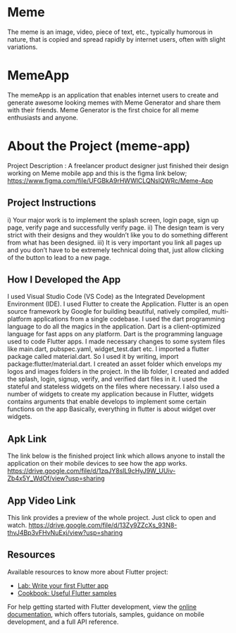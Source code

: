 # Meme
The meme is an image, video, piece of text, etc., typically humorous in nature, that is
copied and spread rapidly by internet users, often with slight variations.

# MemeApp
The memeApp is an application that enables internet users to create and generate awesome
looking memes with Meme Generator and share them with their friends. Meme Generator is
the first choice for all meme enthusiasts and anyone.

# About the Project (meme-app)
Project Description : A freelancer product designer just finished their design 
working on Meme mobile app and this is the figma link below;
https://www.figma.com/file/UFGBkA9rHWWlCLQNslQWRc/Meme-App

## Project Instructions
i) Your major work is to implement the splash screen, login page, sign up page, verify 
page and successfully verify page.
ii) The design team is very strict with their designs and they wouldn’t like you to do
something different from what has been designed.
iii)  It is very important you link all pages up and you don’t have to be extremely 
technical doing that, just allow clicking of the button to lead to a new page.

## How I Developed the App
I used Visual Studio Code (VS Code) as the Integrated Development Environment (IDE).
I used Flutter to create the Application. Flutter is an open source framework by Google
for building beautiful, natively compiled, multi-platform applications from a single
codebase.
I used the dart programming language to do all the magics in the application. Dart is a
client-optimized language for fast apps on any platform. Dart is the programming
language used to code Flutter apps.
I made necessary changes to some system files like main.dart, pubspec.yaml,
widget_test.dart etc.
I imported a flutter package called material.dart. So I used it by writing, import
package:flutter/material.dart.
I created an asset folder which envelops my logos and images folders in the project.
In the lib folder, I created and added the splash, login, signup, verify, and verified
dart files in it.
I used the stateful and stateless widgets on the files where necessary.
I also used a number of widgets to create my application because in Flutter, widgets
contains arguments that enable develops to implement some certain functions on the app
Basically, everything in flutter is about widget over widgets.
  
## Apk Link 
The link below is the finished project link which allows anyone to install
the application on their mobile devices to see how the app works.
https://drive.google.com/file/d/1zqJY8slL9cHyJ9W_UUiv-Zb4x5Y_WdOf/view?usp=sharing

## App Video Link
This link provides a preview of the whole project. Just click to open and watch.
https://drive.google.com/file/d/13Zy9ZZcXs_93N8-thvJ4Bp3vFHvNuExj/view?usp=sharing

## Resources
Available resources to know more about Flutter project:

- [Lab: Write your first Flutter app](https://docs.flutter.dev/get-started/codelab)
- [Cookbook: Useful Flutter samples](https://docs.flutter.dev/cookbook)

For help getting started with Flutter development, view the
[online documentation](https://docs.flutter.dev/), which offers tutorials,
samples, guidance on mobile development, and a full API reference.
